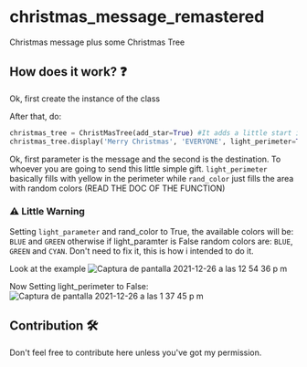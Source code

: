 # christmas_message_remastered
Christmas message plus some Christmas Tree

## How does it work? ❓
Ok, first create the instance of the class

After that, do:
```py
christmas_tree = ChristMasTree(add_star=True) #It adds a little start in the top. However you can remove it or set it to False if you don't want it
christmas_tree.display('Merry Christmas', 'EVERYONE', light_perimeter=True, rand_color=True)
```
Ok, first parameter is the message and the second is the destination.
To whoever you are going to send this little simple gift.
`light_perimeter` basically fills with yellow in the perimeter while `rand_color` just fills the area with random colors (READ THE DOC OF THE FUNCTION)

### ⚠️ Little Warning
Setting `light_parameter` and rand_color to True, the available colors will be:
`BLUE` and `GREEN` otherwise if light_paramter is False random colors are: `BLUE`, `GREEN` and `CYAN`.
Don't need to fix it, this is how i intended to do it.

Look at the example
![Captura de pantalla 2021-12-26 a las 12 54 36 p  m](https://user-images.githubusercontent.com/89955811/147412630-76f6d56e-def4-48d0-b121-baa109fbb967.png)

Now Setting light_perimeter to False:
![Captura de pantalla 2021-12-26 a las 1 37 45 p  m](https://user-images.githubusercontent.com/89955811/147413046-a5050ea6-624f-4ce9-9fab-0f036ec6f76b.png)


## Contribution 🛠️
Don't feel free to contribute here unless you've got my permission.






